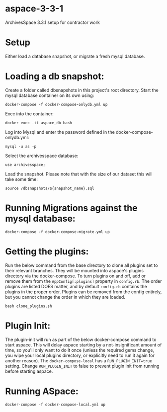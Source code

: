 # aspace-3-3-1
ArchivesSpace 3.3.1 setup for contractor work

# Setup
Either load a database snapshot, or migrate a fresh mysql database.

# Loading a db snapshot:
Create a folder called dbsnapshots in this project's root directory.
Start the mysql database container on its own using:
```
docker-compose -f docker-compose-onlydb.yml up
```
Exec into the container:
```
docker exec -it aspace_db bash
```
Log into Mysql and enter the password defined in the docker-compose-onlydb.yml:
```
mysql -u as -p
```
Select the archivesspace database:
```
use archivesspace;
```
Load the snapshot. Please note that with the size of our dataset this will take some time:
```
source /dbsnapshots/${snapshot_name}.sql
```

# Running Migrations against the mysql database:
```
docker-compose -f docker-compose-migrate.yml up
```

# Getting the plugins:
Run the below command from the base directory to clone all plugins set to their relevant branches. They will be mounted into aspace's plugins directory via the docker-compose. To turn plugins on and off, add or remove them from the `AppConfig[:plugins]` property in `config.rb`. The order plugins are listed DOES matter, and by default `config.rb` contains the plugins in the proper order. Plugins can be removed from the config entirely, but you cannot change the order in which they are loaded.
```
bash clone_plugins.sh
``` 

# Plugin Init:
The plugin-init will run as part of the below docker-compose command to start aspace. This will delay aspace starting by a not-insignificant amount of time, so you'll only want to do it once (unless the required gems change, you wipe your local plugins directory, or explicitly need to run it again for another reason). The `docker-compose-local` has a `RUN_PLUGIN_INIT=true` setting. Change `RUN_PLUGIN_INIT` to false to prevent plugin init from running before starting aspace.

# Running ASpace:
```
docker-compose -f docker-compose-local.yml up
```

